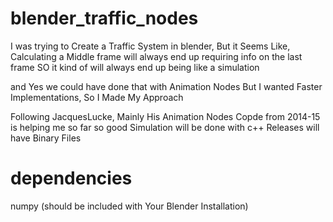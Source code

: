 # blender_traffic_nodes
I was trying to Create a Traffic System in blender, 
But it Seems Like, Calculating a Middle frame will always end up requiring info on the last frame
SO it kind of will always end up being like a simulation

and Yes we could have done that with Animation Nodes
But I wanted Faster Implementations, So I Made My Approach

Following JacquesLucke, Mainly His Animation Nodes Copde from 2014-15 is helping me so far so good
Simulation will be done with c++
Releases will have Binary Files

# dependencies
numpy (should be included with Your Blender Installation)
